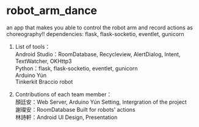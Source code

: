 # robot_arm_dance

an app that makes you able to control the robot arm and record actions as choreography!!
dependencies: flask, flask-socketio, eventlet, gunicorn  
1. List of tools：  
	Android Studio：RoomDatabase, Recycleview, AlertDialog, Intent, TextWatcher, OKHttp3  
	Python：flask, flask-socketio, eventlet, gunicorn  
	Arduino Yún  
	Tinkerkit Braccio robot  

	
2. Contributions of each team member：  
	顏廷安：Web Server, Arduino Yún Setting, Intergration of the project  
	謝璨安：RoomDatabase Built for robots' actions  
	林詩軒：Android UI Design, Presentation  
